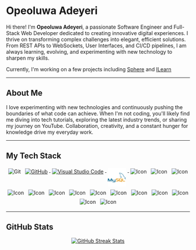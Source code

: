 # Opeoluwa Adeyeri

Hi there! I'm **Opeoluwa Adeyeri**, a passionate Software Engineer and Full-Stack Web Developer dedicated to creating innovative digital experiences. I thrive on transforming complex challenges into elegant, efficient solutions. From REST APIs to WebSockets, User Interfaces, and CI/CD pipelines, I am always learning, evolving, and experimenting with new technology to sharpen my skills.

Currently, I'm working on a few projects including [Sphere](https://sphere.click-viral.tech "Sphere") and [ILearn](https://ilearn.growthproafrica.com)

---

## About Me

I love experimenting with new technologies and continuously pushing the boundaries of what code can achieve. When I'm not coding, you'll likely find me diving into tech tutorials, exploring the latest industry trends, or sharing my journey on YouTube. Collaboration, creativity, and a constant hunger for knowledge drive my everyday work.

---

## My Tech Stack

<p align="center">
  <img src="https://cdn.jsdelivr.net/gh/devicons/devicon/icons/git/git-original.svg" alt="Git" height="40" style="vertical-align:top; margin:4px">
  <a href="https://github.com/hardope" target="_blank" rel="noreferrer">
    <img src="https://encrypted-tbn0.gstatic.com/images?q=tbn:ANd9GcSuZ3SKA8cR3JS27Y_ijrqVSHjoDKjM_bhK7Q&usqp=CAU" alt="GitHub" height="40" style="vertical-align:top; margin:4px">
  </a>
  <a href="https://code.visualstudio.com/download" target="_blank" rel="noreferrer">
    <img src="https://cdn.jsdelivr.net/gh/devicons/devicon/icons/vscode/vscode-original.svg" alt="Visual Studio Code" height="40" style="vertical-align:top; margin:4px">
  </a>
  <a href="https://www.mysql.com/" target="_blank" rel="noreferrer">
    <img src="https://raw.githubusercontent.com/devicons/devicon/master/icons/mysql/mysql-original-wordmark.svg" alt="MySQL" height="50" style="vertical-align:top; margin:4px">
  </a>
  <img src="https://user-images.githubusercontent.com/76790341/190482427-414de214-10ea-4b75-9949-9d2e51c50b09.png" alt="Icon" height="40" style="vertical-align:top; margin:4px">
  <img src="https://user-images.githubusercontent.com/76790341/190482899-5367a114-82bb-48e4-987e-d371df18d545.png" alt="Icon" height="40" style="vertical-align:top; margin:4px">
  <img src="https://user-images.githubusercontent.com/76790341/187140476-61664fc5-1562-48a3-a5a5-f2f6d8ac917f.png" alt="Icon" height="40" style="vertical-align:top; margin:4px">
  <img src="https://user-images.githubusercontent.com/76790341/187141646-76dd8b84-1e63-4b5e-b61d-30040f2573cb.png" alt="Icon" height="40" style="vertical-align:top; margin:4px">
  <img src="https://github.com/hardope/hardope/assets/76790341/6b3a8d51-5374-4adf-ac87-2f8dd704ce64" alt="Icon" height="40" style="vertical-align:top; margin:4px">
  <img src="https://user-images.githubusercontent.com/76790341/187142840-1acfcea2-a215-4f56-b11e-216fc8aa885b.png" alt="Icon" height="40" style="vertical-align:top; margin:4px">
  <img src="https://github.com/hardope/hardope/assets/76790341/bdd1c63a-98bd-45fa-b82e-0f8c44485066" alt="Icon" height="40" style="vertical-align:top; margin:4px">
  <img src="https://user-images.githubusercontent.com/76790341/187142409-fa9b3fc9-8e08-4870-b4d9-a630a3505339.png" alt="Icon" height="40" style="vertical-align:top; margin:4px">
  <img src="https://github.com/user-attachments/assets/9159604a-0d14-4847-ae25-8a5f4eeea57a" alt="Icon" height="50" style="vertical-align:top; margin:4px">
  <img src="https://github.com/hardope/hardope/assets/76790341/3ca83c9d-439c-4d8b-b77c-5f6375ccee43" alt="Icon" height="50" style="vertical-align:top; margin:4px">
  <img src="https://github.com/user-attachments/assets/0866866f-9ef7-4f7f-80e2-8cc057652d7e" alt="Icon" height="50" style="vertical-align:top; margin:4px">
  <img src="https://github.com/user-attachments/assets/c1135896-8cad-482e-b37b-4ee412674013" alt="Icon" height="50" style="vertical-align:top; margin:4px">
  <img src="https://github.com/user-attachments/assets/021dd650-cc28-466d-964b-3f5e46a95261" alt="Icon" height="50" style="vertical-align:top; margin:4px">
  <img src="https://github.com/user-attachments/assets/313e485f-6c93-4580-a336-b1cc653bdeae" alt="Icon" height="50" style="vertical-align:top; margin:4px">

</p>

---

## GitHub Stats

<div align="center">
 <a href="https://git.io/streak-stats">
    <img src="https://github-readme-streak-stats.herokuapp.com/?user=hardope" alt="GitHub Streak Stats"/>
  </a>
</div>
